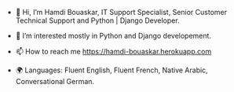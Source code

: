 - 👋 Hi, I’m Hamdi Bouaskar, IT Support Specialist, Senior Customer Technical Support and Python | Django Developer.

- 👀 I’m interested mostly in Python and Django developement. 

- 📫 How to reach me https://hamdi-bouaskar.herokuapp.com

- 🌍 Languages: Fluent English, Fluent French, Native Arabic, Conversational German.
<!---
IT-Support-L2/IT-Support-L2 is a ✨ special ✨ repository because its `README.md` (this file) appears on your GitHub profile.
You can click the Preview link to take a look at your changes.
--->
